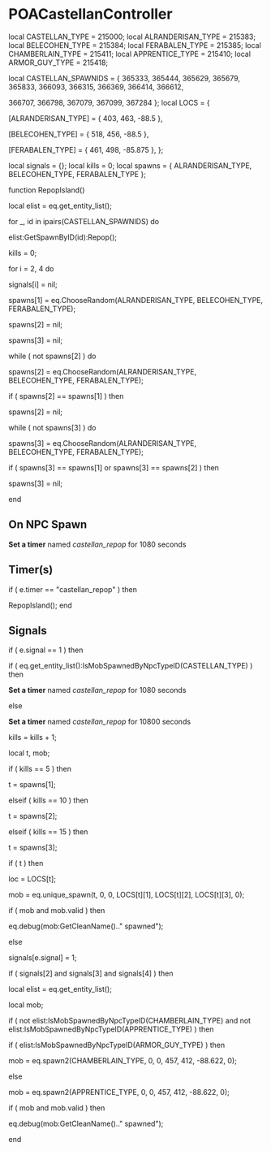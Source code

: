 # POACastellanController
local CASTELLAN_TYPE = 215000; 
local ALRANDERISAN_TYPE = 215383; 
local BELECOHEN_TYPE = 215384; 
local FERABALEN_TYPE = 215385; 
local CHAMBERLAIN_TYPE = 215411; 
local APPRENTICE_TYPE = 215410; 
local ARMOR_GUY_TYPE = 215418; 

local CASTELLAN_SPAWNIDS = { 365333, 365444, 365629, 365679, 365833, 366093, 366315, 366369, 366414, 366612, 







366707, 366798, 367079, 367099, 367284 };
local LOCS = {

[ALRANDERISAN_TYPE] = { 403, 463, -88.5 },

[BELECOHEN_TYPE] = { 518, 456, -88.5 },

[FERABALEN_TYPE] = { 461, 498, -85.875 },
};

local signals = {};
local kills = 0;
local spawns = { ALRANDERISAN_TYPE, BELECOHEN_TYPE, FERABALEN_TYPE };

function RepopIsland()

local elist = eq.get_entity_list();


for _, id in ipairs(CASTELLAN_SPAWNIDS) do


elist:GetSpawnByID(id):Repop();



kills = 0;



for i = 2, 4 do


signals[i] = nil;


spawns[1] = eq.ChooseRandom(ALRANDERISAN_TYPE, BELECOHEN_TYPE, FERABALEN_TYPE);

spawns[2] = nil;

spawns[3] = nil;

while ( not spawns[2] ) do


spawns[2] = eq.ChooseRandom(ALRANDERISAN_TYPE, BELECOHEN_TYPE, FERABALEN_TYPE);


if ( spawns[2] == spawns[1] ) then



spawns[2] = nil;


while ( not spawns[3] ) do


spawns[3] = eq.ChooseRandom(ALRANDERISAN_TYPE, BELECOHEN_TYPE, FERABALEN_TYPE);


if ( spawns[3] == spawns[1] or spawns[3] == spawns[2] ) then



spawns[3] = nil;

end



## On NPC Spawn

**Set a timer** named *castellan_repop* for 1080 seconds


## Timer(s)


if ( e.timer == "castellan_repop" ) then


RepopIsland();
end



## Signals


if ( e.signal == 1 ) then




if ( eq.get_entity_list():IsMobSpawnedByNpcTypeID(CASTELLAN_TYPE) ) then



**Set a timer** named *castellan_repop* for 1080 seconds


else



**Set a timer** named *castellan_repop* for 10800 seconds






kills = kills + 1;



local t, mob;


if ( kills == 5 ) then



t = spawns[1];


elseif ( kills == 10 ) then



t = spawns[2];


elseif ( kills == 15 ) then



t = spawns[3];




if ( t ) then



loc = LOCS[t];



mob = eq.unique_spawn(t, 0, 0, LOCS[t][1], LOCS[t][2], LOCS[t][3], 0);



if ( mob and mob.valid ) then




eq.debug(mob:GetCleanName().." spawned");







else


signals[e.signal] = 1;





if ( signals[2] and signals[3] and signals[4] ) then






local elist = eq.get_entity_list();



local mob;







if ( not elist:IsMobSpawnedByNpcTypeID(CHAMBERLAIN_TYPE) and not elist:IsMobSpawnedByNpcTypeID(APPRENTICE_TYPE) ) then








if ( elist:IsMobSpawnedByNpcTypeID(ARMOR_GUY_TYPE) ) then





mob = eq.spawn2(CHAMBERLAIN_TYPE, 0, 0, 457, 412, -88.622, 0);




else





mob = eq.spawn2(APPRENTICE_TYPE, 0, 0, 457, 412, -88.622, 0);







if ( mob and mob.valid ) then





eq.debug(mob:GetCleanName().." spawned");







end
